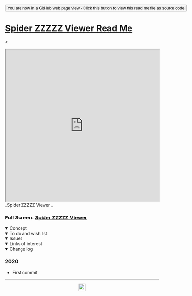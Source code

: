 <span style=display:none; >[You are now in a GitHub source code view - click this link to view Read Me file as a web page]( https://ladybug.tools/spider-2020/xxxxxx/readme.html "View file as a web page." ) </span>

<div><input type=button class = 'btn btn-secondary btn-sm' onclick=window.location.href="https://github.com/ladybug-tools/spider-2020/tree/master/xxxxxx/";
value='You are now in a GitHub web page view - Click this button to view this read me file as source code' ></div>


# [Spider ZZZZZ Viewer Read Me]( ./readme.html )

<
<iframe src=https://ladybug.tools/spider-2020/xxxxxx/ width=100% height=500px >Iframes are not viewable in GitHub source code view</iframe>
_Spider ZZZZZ Viewer _

### Full Screen: [Spider ZZZZZ Viewer]( https://www.ladybug.tools/spider-2020/xxxxxx/ )


<details open >
<summary>Concept</summary>


</details>

<details open >
<summary>To do and wish list </summary>


</details>

<details open >
<summary>Issues </summary>


</details>

<details open >
<summary>Links of interest</summary>


</details>

<details open >
<summary>Change log </summary>

### 2020

* First commit

</details>

***

<center title="hello! Click me to go up to the top" ><a href=javascript:window.scrollTo(0,0); > <img width=24 src="https://ladybug.tools/artwork/icons_bugs/ico/spider.ico" > </a></center>

